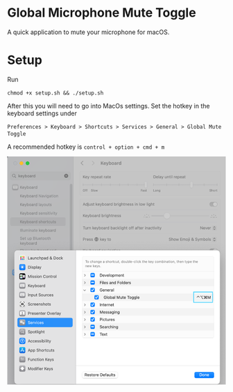 # Global Microphone Mute Toggle
A quick application to mute your microphone for macOS.

# Setup
Run

```
chmod +x setup.sh && ./setup.sh
```

After this you will need to go into MacOs settings.
Set the hotkey in the keyboard settings under 

```
Preferences > Keyboard > Shortcuts > Services > General > Global Mute Toggle
```
A recommended hotkey is `control + option + cmd + m`

![shortcut_instructions.png](shortcut_instructions.png)